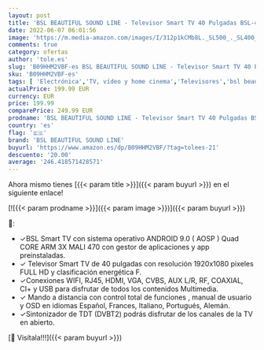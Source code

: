 ```yaml
---
layout: post
title: 'BSL BEAUTIFUL SOUND LINE - Televisor Smart TV 40 Pulgadas BSL-402S | Android 9.0 con WiFi | Sintonizador DVB-T2/C | 3 HDMI  2 USB  RJ-45  VGA  CVBS  AUX L/R  RF  COAXIAL  Ci+ | Resolución Full HD 1920X1080P'
date: 2022-06-07 06:01:56
image: 'https://m.media-amazon.com/images/I/312p1kCMb8L._SL500_._SL400_.jpg'
comments: true
category: ofertas
author: 'tole.es'
slug: 'B09HHM2VBF-es BSL BEAUTIFUL SOUND LINE - Televisor Smart TV 40 Pulgadas...'
sku: 'B09HHM2VBF-es'
tags: [ 'Electrónica','TV, vídeo y home cinema','Televisores','bsl beautiful sound line','smart','televisor','tv','🇪🇸', ]
actualPrice: 199.99 EUR
currency: EUR
price: 199.99
comparePrice: 249.99 EUR
prodname: 'BSL BEAUTIFUL SOUND LINE - Televisor Smart TV 40 Pulgadas BSL-402S | Android 9.0 con WiFi | Sintonizador DVB-T2/C | 3 HDMI  2 USB  RJ-45  VGA  CVBS  AUX L/R  RF  COAXIAL  Ci+ | Resolución Full HD 1920X1080P'
country: 'es'
flag: '🇪🇸'
brand: 'BSL BEAUTIFUL SOUND LINE'
buyurl: 'https://www.amazon.es/dp/B09HHM2VBF/?tag=tolees-21'
descuento: '20.00'
average: '246.418571428571'
---
```


Ahora mismo tienes [{{< param title >}}]({{< param buyurl >}}) en el siguiente enlace!

[![{{< param prodname >}}]({{< param image >}})]({{< param buyurl >}})

🔎:

- ✓BSL Smart TV con sistema operativo ANDROID 9.0 ( AOSP ) Quad CORE ARM 3X MALI 470 con gestor de aplicaciones y app preinstaladas.
- ✓ Televisor Smart TV de 40 pulgadas con resolución 1920x1080 pixeles FULL HD y clasificación energética F.
- ✓Conexiones WIFI, RJ45, HDMI, VGA, CVBS, AUX L/R, RF, COAXIAL, CI+ y USB para disfrutar de todos los contenidos Multimedia.
- ✓ Mando a distancia con control total de funciones , manual de usuario y OSD en idiomas Español, Frances, Italiano, Portugués, Alemán.
- ✓Sintonizador de TDT (DVBT2) podrás disfrutar de los canales de la TV en abierto.

[🛒 Visítala!!!]({{< param buyurl >}})
